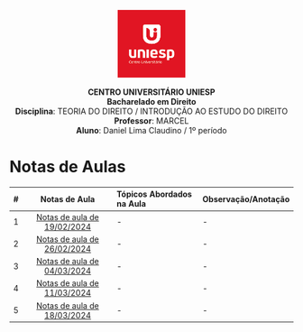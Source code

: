 <div align="center">

<p align="center"><img height="120" src="../../../figuras/LOGO_UNIESP.png"> </p>

<p align="center"><b>CENTRO UNIVERSITÁRIO UNIESP</b><br>
<b>Bacharelado em Direito</b><br>
<b>Disciplina</b>: TEORIA DO DIREITO / INTRODUÇÃO AO ESTUDO DO DIREITO<br>
<b>Professor</b>: MARCEL<br>
<b>Aluno</b>: Daniel Lima Claudino / 1º período<br>
 </p>
</div>

# Notas de Aulas

|#|Notas de Aula|Tópicos Abordados na Aula|Observação/Anotação|
|:---:|:---:|:---|:---|
|1|[Notas de aula de 19/02/2024](./notas-de-aula-2024-02-19.md)|-|-|
|2|[Notas de aula de 26/02/2024](./notas-de-aula-2024-02-26.md)|-|-|
|3|[Notas de aula de 04/03/2024](./notas-de-aula-2024-03-04.md)|-|-|
|4|[Notas de aula de 11/03/2024](./notas-de-aula-2024-03-11.md)|-|-|
|5|[Notas de aula de 18/03/2024](./notas-de-aula-2024-03-18.md)|-|-|
